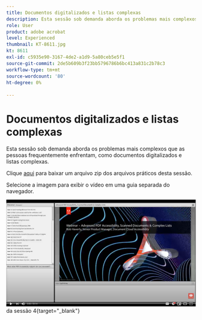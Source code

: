 ```yaml
---
title: Documentos digitalizados e listas complexas
description: Esta sessão sob demanda aborda os problemas mais complexos que as pessoas frequentemente enfrentam, como documentos digitalizados e listas complexas
role: User
product: adobe acrobat
level: Experienced
thumbnail: KT-8611.jpg
kt: 8611
exl-id: c5935e90-3167-4de2-a1d9-5a80ceb5e5f1
source-git-commit: 2de5b609b3f23bb5796786b6bc413a831c2b78c3
workflow-type: tm+mt
source-wordcount: '80'
ht-degree: 0%

---
```


# Documentos digitalizados e listas complexas

Esta sessão sob demanda aborda os problemas mais complexos que as pessoas frequentemente enfrentam, como documentos digitalizados e listas complexas.

Clique [aqui](../assets/accessibilitysession4.zip) para baixar um arquivo zip dos arquivos práticos desta sessão.

Selecione a imagem para exibir o vídeo em uma guia separada do navegador.

[![Vídeo](../assets/Accessibilitysession4_YT.png)](https://youtu.be/RuBk6DqJBFc) da sessão 4{target=&quot;_blank&quot;}
